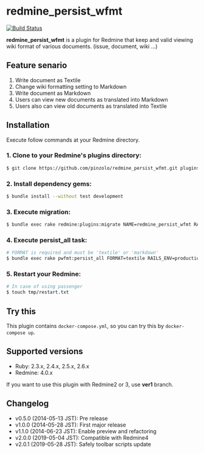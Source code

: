 # redmine_persist_wfmt
[![Build Status](https://secure.travis-ci.org/pinzolo/redmine_persist_wfmt.png)](http://travis-ci.org/pinzolo/redmine_persist_wfmt)

**redmine_persist_wfmt** is a plugin for Redmine that keep and valid viewing wiki format of various documents. (issue, document, wiki ...)

## Feature senario

1. Write document as Textile
1. Change wiki formatting setting to Markdown
1. Write document as Markdown
1. Users can view new documents as translated into Markdown
1. Users also can view old documents as translated into Textile

## Installation

Execute follow commands at your Redmine directory.

### 1. Clone to your Redmine's plugins directory:

```sh
$ git clone https://github.com/pinzolo/redmine_persist_wfmt.git plugins/redmine_persist_wfmt
```

### 2. Install dependency gems:

```sh
$ bundle install --without test development
```

### 3. Execute migration:

```sh
$ bundle exec rake redmine:plugins:migrate NAME=redmine_persist_wfmt RAILS_ENV=production
```

### 4. Execute persist_all task:

```sh
# FORMAT is required and must be 'textile' or 'markdown'
$ bundle exec rake pwfmt:persist_all FORMAT=textile RAILS_ENV=production
```

### 5. Restart your Redmine:

```sh
# In case of using passenger
$ touch tmp/restart.txt
```

## Try this

This plugin contains `docker-compose.yml`, so you can try this by `docker-compose up`.

## Supported versions

* Ruby: 2.3.x, 2.4.x, 2.5.x, 2.6.x
* Redmine: 4.0.x

If you want to use this plugin with Redmine2 or 3, use **ver1** branch.

## Changelog

* v0.5.0 (2014-05-13 JST): Pre release
* v1.0.0 (2014-05-28 JST): First major release
* v1.1.0 (2014-06-23 JST): Enable preview and refactoring
* v2.0.0 (2019-05-04 JST): Compatible with Redmine4
* v2.0.1 (2019-05-28 JST): Safely toolbar scripts update
